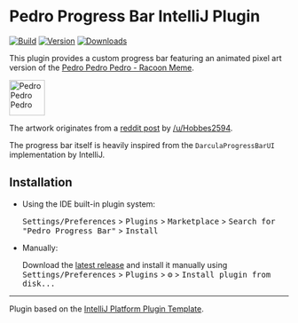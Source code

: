 # Pedro Progress Bar IntelliJ Plugin

[![Build](https://github.com/strangelookingnerd/pedro-progress-bar-plugin/workflows/Build/badge.svg)](https://github.com/strangelookingnerd/pedro-progress-bar-plugin/actions/workflows/build.yml)
[![Version](https://img.shields.io/jetbrains/plugin/v/com.github.strangelookingnerd:pedro-progress-bar.svg)](https://plugins.jetbrains.com/plugin/com.github.strangelookingnerd:pedro-progress-bar)
[![Downloads](https://img.shields.io/jetbrains/plugin/d/com.github.strangelookingnerd:pedro-progress-bar.svg)](https://plugins.jetbrains.com/plugin/com.github.strangelookingnerd:pedro-progress-bar)

<!-- Plugin description -->
This plugin provides a custom progress bar featuring an animated pixel art version of the <a href="https://youtu.be/F2YpXC1itEE">Pedro Pedro Pedro - Racoon Meme</a>.

<img src="https://images.imgbox.com/e7/69/CKfukTcc_o.gif" alt="Pedro Pedro Pedro" width="64" />

The artwork originates from a <a href="https://www.reddit.com/r/PixelArt/comments/1ci6rxh/pedro_racoon">reddit post</a> by <a href="https://www.reddit.com/user/Hobbes2594">/u/Hobbes2594</a>.

The progress bar itself is heavily inspired from the `DarculaProgressBarUI` implementation by IntelliJ.
<!-- Plugin description end -->

## Installation

- Using the IDE built-in plugin system:
  
  <kbd>Settings/Preferences</kbd> > <kbd>Plugins</kbd> > <kbd>Marketplace</kbd> > <kbd>Search for "Pedro Progress Bar"</kbd> >
  <kbd>Install</kbd>
  
- Manually:

  Download the [latest release](https://github.com/strangelookingnerd/pedro-progress-bar-plugin/releases/latest) and install it manually using
  <kbd>Settings/Preferences</kbd> > <kbd>Plugins</kbd> > <kbd>⚙️</kbd> > <kbd>Install plugin from disk...</kbd>


---
Plugin based on the [IntelliJ Platform Plugin Template][template].

[template]: https://github.com/JetBrains/intellij-platform-plugin-template
[docs:plugin-description]: https://plugins.jetbrains.com/docs/intellij/plugin-user-experience.html#plugin-description-and-presentation

